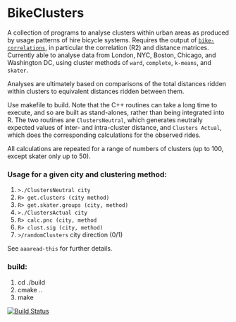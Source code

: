 # BikeClusters

A collection of programs to analyse clusters within urban areas as produced by
usage patterns of hire bicycle systems. Requires the output of
[`bike-correlations`](https://github.com/mpadge/bike-correlations), in
particular the correlation (R2) and distance matrices.  Currently able to
analyse data from London, NYC, Boston, Chicago, and Washington DC, using cluster
methods of `ward`, `complete`, `k-means`, and `skater`.

Analyses are ultimately based on comparisons of the total distances ridden
within clusters to equivalent distances ridden between them.

Use makefile to build. Note that the C++ routines can take a long time to
execute, and so are built as stand-alones, rather than being integrated into R.
The two routines are `ClustersNeutral`, which generates neutrally expected
values of inter- and intra-cluster distance, and `Clusters Actual`, which does
the corresponding calculations for the observed rides.

All calculations are repeated for a range of numbers of clusters (up to 100,
except skater only up to 50).

### Usage for a given city and clustering method:

1. `>./ClustersNeutral city`
2. `R> get.clusters (city method)`
3. `R> get.skater.groups (city, method)`
4. `>./ClustersActual city`
5. `R> calc.pnc (city, method`
6. `R> clust.sig (city, method)`
7. `>/randomClusters` city direction (0/1)

See `aaaread-this` for further details.

### build:
1. cd ./build  
2. cmake ..  
3. make


[![Build
Status](https://travis-ci.org/mpadge/bike-clusters.svg?branch=master)](https://travis-ci.org/mpadge/bike-clusters)
